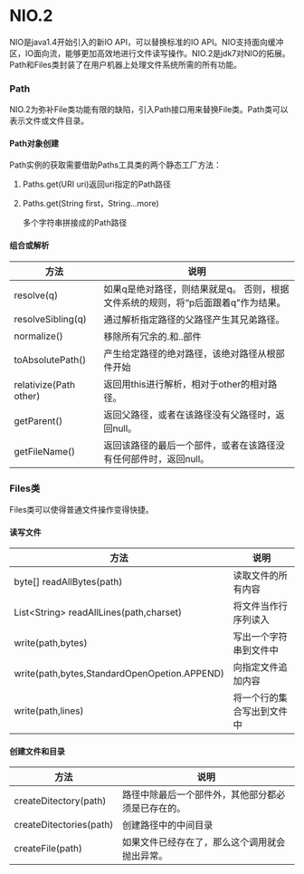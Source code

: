 # NIO.2

NIO是java1.4开始引入的新IO API，可以替换标准的IO API。NIO支持面向缓冲区，IO面向流，能够更加高效地进行文件读写操作。NIO.2是jdk7对NIO的拓展。Path和Files类封装了在用户机器上处理文件系统所需的所有功能。

### Path

NIO.2为弥补File类功能有限的缺陷，引入Path接口用来替换File类。Path类可以表示文件或文件目录。

#### Path对象创建

Path实例的获取需要借助Paths工具类的两个静态工厂方法：

1. Paths.get(URI uri)返回uri指定的Path路径

2. Paths.get(String first，String...more)

   多个字符串拼接成的Path路径

#### 组合或解析

| 方法                   | 说明                                                         |
| ---------------------- | ------------------------------------------------------------ |
| resolve(q)             | 如果q是绝对路径，则结果就是q。 否则，根据文件系统的规则，将“p后面跟着q”作为结果。 |
| resolveSibling(q)      | 通过解析指定路径的父路径产生其兄弟路径。                     |
| normalize()            | 移除所有冗余的.和..部件                                      |
| toAbsolutePath()       | 产生给定路径的绝对路径，该绝对路径从根部件开始               |
| relativize(Path other) | 返回用this进行解析，相对于other的相对路径。                  |
| getParent()            | 返回父路径，或者在该路径没有父路径时，返回null。             |
| getFileName()          | 返回该路径的最后一个部件，或者在该路径没有任何部件时，返回null。 |

### Files类

Files类可以使得普通文件操作变得快捷。

#### 读写文件

| 方法                                         | 说明                       |
| -------------------------------------------- | -------------------------- |
| byte[] readAllBytes(path)                    | 读取文件的所有内容         |
| List\<String> readAllLines(path,charset)     | 将文件当作行序列读入       |
| write(path,bytes)                            | 写出一个字符串到文件中     |
| write(path,bytes,StandardOpenOpetion.APPEND) | 向指定文件追加内容         |
| write(path,lines)                            | 将一个行的集合写出到文件中 |

#### 创建文件和目录

| 方法                    | 说明                                               |
| ----------------------- | -------------------------------------------------- |
| createDitectory(path)   | 路径中除最后一个部件外，其他部分都必须是已存在的。 |
| createDitectories(path) | 创建路径中的中间目录                               |
| createFile(path)        | 如果文件已经存在了，那么这个调用就会抛出异常。     |

